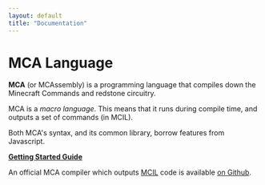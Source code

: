 ```yaml
---
layout: default
title: "Documentation"
---
```


# MCA Language

**MCA** (or MCAssembly) is a programming language that compiles down the Minecraft Commands and redstone circuitry.

MCA is a _macro language_. This means that it runs during compile time, and outputs a set of commands (in MCIL).

Both MCA's syntax, and its common library, borrow features from Javascript.

[**Getting Started Guide**]({{site.baseurl}}/tut/language-introduction)

An official MCA compiler which outputs [MCIL]({{site.baseurl}}/doc/mcil) code is available [on Github](https://github.com/toxic-spanner/mca-compiler/).